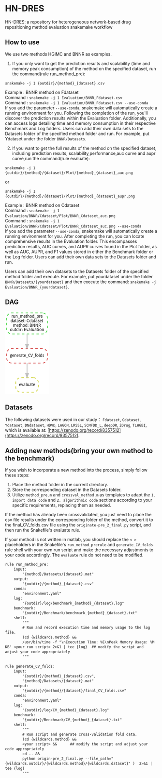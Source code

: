 # HN-DRES
HN-DRES: a repository for heterogeneous network-based drug repositioning method evaluation snakemake workflow
## How to use
We use two methods HGIMC and BNNR as examples. 

1. If you only want to get the prediction results and scalability (time and memory peak consumption) of the method on the specified dataset, run the command(rule run_method_pre):
~~~~
snakemake -j 1 {outdir}/{method}_{dataset}.csv
~~~~
Example : BNNR method on Fdataset  
Command : `snakemake -j 1 Evaluation/BNNR_Fdataset.csv`  
Command : `snakemake -j 1 Evaluation/BNNR_Fdataset.csv --use-conda`  
If you add the parameter `--use-conda`, snakemake will automatically create a running environment for you.
Following the completion of the run, you'll discover the prediction results within the Evaluation folder. Additionally, you can access logs detailing time and memory consumption in their respective Benchmark and Log folders. Users can add their own data sets to the Datasets folder of the specified method folder and run. For example, put Ydataset under the folder `BNNR/Datasets`.
  
2. If you want to get the full results of the method on the specified dataset, including prediction results, scalability,performance,auc curve and aupr curve,run the command(rule evaluate): 
~~~~
snakemake -j 1 {outdir}/{method}/{dataset}/Plot/{method}_{dataset}_auc.png
~~~~
or
~~~~
snakemake -j 1 {outdir}/{method}/{dataset}/Plot/{method}_{dataset}_aupr.png  
~~~~
Example : BNNR method on Cdataset  
Command : `snakemake -j 1 Evaluation/BNNR/Cdataset/Plot/BNNR_Cdataset_auc.png`  
Command : `snakemake -j 1 Evaluation/BNNR/Cdataset/Plot/BNNR_Cdataset_auc.png --use-conda`  
If you add the parameter `--use-conda`, snakemake will automatically create a running environment for you.
After completing the run, you can locate comprehensive results in the Evaluation folder. This encompasses prediction results, AUC curves, and AUPR curves found in the Plot folder, as well as AUC, AUPR, and F1 values stored in either the Benchmark folder or the Log folder. Users can add their own data sets to the Datasets folder and run.  
  
Users can add their own datasets to the Datasets folder of the specified method folder and execute. For example, put yourdataset under the folder `BNNR/Datasets/{yourdataset}` and then execute the command: `snakemake -j Evaluation/BNNR_{yourdataset}`.
## 
## DAG
![dag of DR evaluation snakemake](./dag_evaluate.png#pic_center)
## Datasets
The following datasets were used in our study：
`Fdataset`, `Cdataset`, `Ydataset`, `DNdataset`, `HDVD`, `LAGCN`, `LRSSL`, `SCMFDD_L`, `deepDR`, `iDrug`, `TLHGBI`, which is available at: [https://zenodo.org/record/8357512](https://zenodo.org/record/8357512).  



## Adding new methods(bring your own method to the benchmark)
If you wish to incorporate a new method into the process, simply follow these steps:  
1. Place the method folder in the current directory.
2. Store the corresponding dataset in the Datasets folder.
3. Utilize `method_pre.m` and `crossval_method.m` as templates to adapt the `1. import data code` and `2. algorithmic code` sections according to your specific requirements, replacing them as needed.

If the method has already been crossvalidated, you just need to place the csv file results under the corresponding folder of the method, convert it to the final_CV_folds.csv file using the `originate-pre_2_final.py` script, and then run the Snakefile's evaluate rule.
  
If your method is not written in matlab, you should replace the `< >` placeholders in the Snakefile's `run_method_prerule` and `generate_CV_folds` rule shell with your own run script and make the necessary adjustments to your code accordingly. The `evaluate` rule  do not need to be modified.
~~~~
rule run_method_pre:
    input:
        "{method}/Datasets/{dataset}.mat"
    output:
        "{outdir}/{method}_{dataset}.csv"
    conda:
        "environment.yaml"
    log:
        "{outdir}/log/benchmark_{method}_{dataset}.log"
    benchmark:
        "{outdir}/Benchmark/benchmark_{method}_{dataset}.txt"
    shell:
        """
        # Run and record execution time and memory usage to the log file.
        (cd {wildcards.method} &&
        /usr/bin/time -f "\nExecution Time: %E\nPeak Memory Usage: %M KB" <your run script> 2>&1 | tee {log}  ## modify the script and adjust your code appropriately
        """

rule generate_CV_folds:
    input:
        "{outdir}/{method}_{dataset}.csv",
        "{method}/Datasets/{dataset}.mat"
    output:
        "{outdir}/{method}/{dataset}/final_CV_folds.csv"
    conda:
        "environment.yaml"
    log:
        "{outdir}/log/CV_{method}_{dataset}.log"
    benchmark:
        "{outdir}/Benchmark/CV_{method}_{dataset}.txt"
    shell:
        """
        # Run script and generate cross-validation fold data.
        (cd {wildcards.method} &&   
        <your script> &&      ## modify the script and adjust your code appropriately
        cd .. &&
        python origin-pre_2_final.py --file_path="{wildcards.outdir}/{wildcards.method}/{wildcards.dataset}" )  2>&1 | tee {log}
        """
~~~~

